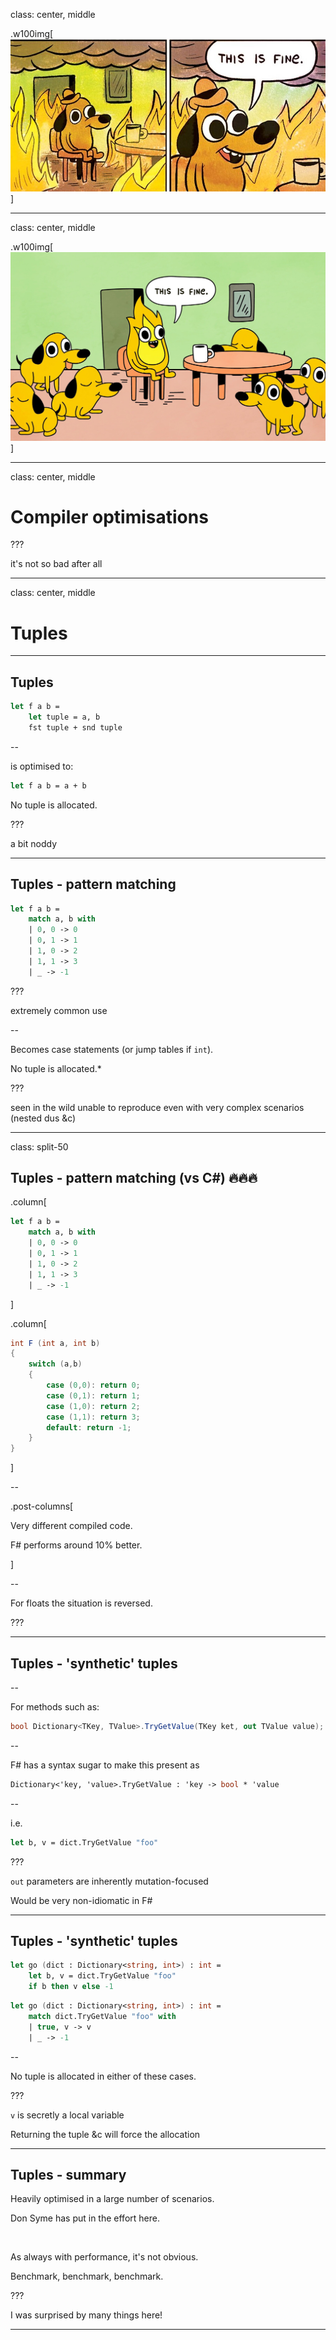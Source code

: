 
class: center, middle

.w100img[![](images/this-is-fine.jpg)]

---

class: center, middle

.w100img[![](images/this-is-fire.jpg)]

---

class: center, middle

# Compiler optimisations

???

it's not so bad after all

---

class: center, middle

# Tuples

---

## Tuples

```fsharp
let f a b =
    let tuple = a, b
    fst tuple + snd tuple
```

--

is optimised to:

```fsharp
let f a b = a + b
```

No tuple is allocated.

???

a bit noddy

---

## Tuples - pattern matching

```fsharp
let f a b =
    match a, b with
    | 0, 0 -> 0
    | 0, 1 -> 1
    | 1, 0 -> 2
    | 1, 1 -> 3
    | _ -> -1
```

???

extremely common use

--

Becomes case statements (or jump tables if `int`).

No tuple is allocated.*

???

seen in the wild
unable to reproduce
even with very complex scenarios (nested dus &c)

---

class: split-50

## Tuples - pattern matching (vs C\#) 🔥🔥🔥

.column[

```fsharp
let f a b =
    match a, b with
    | 0, 0 -> 0
    | 0, 1 -> 1
    | 1, 0 -> 2
    | 1, 1 -> 3
    | _ -> -1
```

]

.column[

```csharp
int F (int a, int b)
{
    switch (a,b)
    {
        case (0,0): return 0;
        case (0,1): return 1;
        case (1,0): return 2;
        case (1,1): return 3;
        default: return -1;
    }
}
```
]

--

.post-columns[

Very different compiled code.

F\# performs around 10% better.

]

--

For floats the situation is reversed.

???


---

## Tuples - 'synthetic' tuples

--

For methods such as:

```csharp
bool Dictionary<TKey, TValue>.TryGetValue(TKey ket, out TValue value);
```

--

F\# has a syntax sugar to make this present as

```fsharp
Dictionary<'key, 'value>.TryGetValue : 'key -> bool * 'value
```

--

i.e.

```fsharp
let b, v = dict.TryGetValue "foo"
```

???

`out` parameters are inherently mutation-focused

Would be very non-idiomatic in F\#

---

## Tuples - 'synthetic' tuples

```fsharp
let go (dict : Dictionary<string, int>) : int =
    let b, v = dict.TryGetValue "foo"
    if b then v else -1
```

```fsharp
let go (dict : Dictionary<string, int>) : int =
    match dict.TryGetValue "foo" with
    | true, v -> v
    | _ -> -1
```

--

No tuple is allocated in either of these cases.

???

`v` is secretly a local variable

Returning the tuple &c will force the allocation

---

## Tuples - summary

Heavily optimised in a large number of scenarios.

Don Syme has put in the effort here.

&nbsp;

As always with performance, it's not obvious.

Benchmark, benchmark, benchmark.

???

I was surprised by many things here!

---

